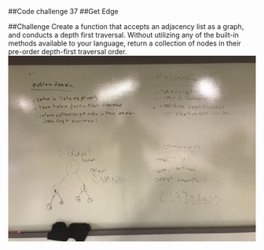 ##Code challenge 37
##Get Edge

##Challenge
Create a function that accepts an adjacency list as a graph, and conducts a depth first traversal. Without utilizing any of the built-in methods available to your language, return a collection of nodes in their pre-order depth-first traversal order.
![](../assets/codechallenge38.jpg)